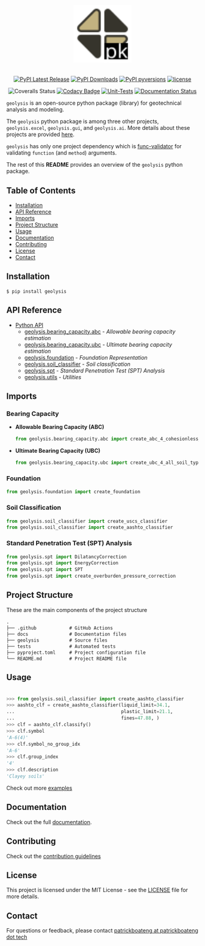 <div align="center">
<img src="https://raw.githubusercontent.com/patrickboateng/geolysis/main/docs/assets/pkg-logo.svg" 
alt="logo" width="30%" height="30%" />
</div><br>

<div align="center">

[![PyPI Latest Release](https://img.shields.io/pypi/v/geolysis?style=flat&logo=pypi)](https://pypi.org/project/geolysis/)
[![PyPI Downloads](https://static.pepy.tech/badge/geolysis)](https://pepy.tech/projects/geolysis)
[![PyPI pyversions](https://img.shields.io/pypi/pyversions/geolysis.svg?logo=python&style=flat)](https://pypi.python.org/pypi/geolysis/)
[![license](https://img.shields.io/pypi/l/geolysis?style=flat&logo=opensourceinitiative)](https://opensource.org/license/mit/)

![Coveralls Status](https://img.shields.io/coverallsCoverage/github/patrickboateng/geolysis?logo=coveralls)
[![Codacy Badge](https://app.codacy.com/project/badge/Grade/17f88084c6a84a08a20f9d8da1438107)](https://app.codacy.com/gh/patrickboateng/geolysis/dashboard?utm_source=gh&utm_medium=referral&utm_content=&utm_campaign=Badge_grade)
[![Unit-Tests](https://github.com/patrickboateng/geolysis/actions/workflows/geolysis-unit-tests.yml/badge.svg)](https://github.com/patrickboateng/geolysis/actions/workflows/geolysis-unit-tests.yml)
[![Documentation Status](https://readthedocs.org/projects/geolysis/badge/?version=latest)](https://geolysis.readthedocs.io/en/latest/?badge=latest)

</div>

`geolysis` is an open-source python package (library) for geotechnical analysis
and modeling.

The `geolysis` python package is among three other projects, `geolysis.excel`,
`geolysis.gui`, and `geolysis.ai`. More details about these projects are
provided [here](https://github.com/geolysis-dev).

`geolysis` has only one project dependency which
is [func-validator](https://github.com/patrickboateng/func-validator/)
for validating `function` (and `method`) arguments.

The rest of this **README** provides an overview of the `geolysis` python
package.

## Table of Contents

- [Installation](#installation)
- [API Reference](#api-reference)
- [Imports](#imports)
- [Project Structure](#project-structure)
- [Usage](#usage)
- [Documentation](#documentation)
- [Contributing](#contributing)
- [License](#license)
- [Contact](#contact)

## Installation

```shell
$ pip install geolysis
```

## API Reference

- [Python API](https://docs.geolysis.io/en/latest/reference/)
    - [geolysis.bearing_capacity.abc](https://docs.geolysis.io/en/latest/reference/allowable_bearing_capacity/) -
      _Allowable bearing capacity
      estimation_
    - [geolysis.bearing_capacity.ubc](https://docs.geolysis.io/en/latest/reference/ultimate_bearing_capacity/) -
      _Ultimate bearing capacity
      estimation_
    - [geolysis.foundation](https://docs.geolysis.io/en/latest/reference/foundation/) -
      _Foundation Representation_
    - [geolysis.soil_classifier](https://docs.geolysis.io/en/latest/reference/soil_classifier/) -
      _Soil classification_
    - [geolysis.spt](https://docs.geolysis.io/en/latest/reference/spt/) -
      _Standard Penetration Test (SPT) Analysis_
    - [geolysis.utils](https://docs.geolysis.io/en/latest/reference/utils/) -
      _Utilities_

## Imports

### Bearing Capacity

- **Allowable Bearing Capacity (ABC)**

    ```python
    from geolysis.bearing_capacity.abc import create_abc_4_cohesionless_soils
    ```

- **Ultimate Bearing Capacity (UBC)**

  ```python
  from geolysis.bearing_capacity.ubc import create_ubc_4_all_soil_types
  ```

### Foundation

```python
from geolysis.foundation import create_foundation
```

### Soil Classification

```python
from geolysis.soil_classifier import create_uscs_classifier
from geolysis.soil_classifier import create_aashto_classifier
```

### Standard Penetration Test (SPT) Analysis

  ```python
  from geolysis.spt import DilatancyCorrection
  from geolysis.spt import EnergyCorrection
  from geolysis.spt import SPT
  from geolysis.spt import create_overburden_pressure_correction
  ```

## Project Structure

These are the main components of the project structure

    .
    ├── .github            # GitHub Actions
    ├── docs               # Documentation files
    ├── geolysis           # Source files
    ├── tests              # Automated tests
    ├── pyproject.toml     # Project configuration file
    └── README.md          # Project README file

## Usage

```python

>>> from geolysis.soil_classifier import create_aashto_classifier
>>> aashto_clf = create_aashto_classifier(liquid_limit=34.1,
...                                       plastic_limit=21.1,
...                                       fines=47.88, )
>>> clf = aashto_clf.classify()
>>> clf.symbol
'A-6(4)'
>>> clf.symbol_no_group_idx
'A-6'
>>> clf.group_index
'4'
>>> clf.description
'Clayey soils'

```

Check out more [examples](https://docs.geolysis.io/en/latest/usage/)

## Documentation

Check out the full [documentation](https://docs.geolysis.io/en/latest/).

## Contributing

Check out
the [contribution guidelines](https://docs.geolysis.io/en/latest/dev_guide/)

## License

This project is licensed under the MIT License - see the
[LICENSE](https://github.com/patrickboateng/geolysis/blob/main/LICENSE.txt)
file for more details.

## Contact

For questions or feedback, please
contact [patrickboateng at patrickboateng dot tech](mailto:patrickboateng@patrickboateng.tech)
